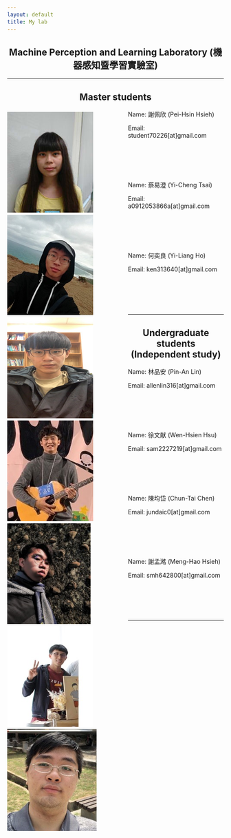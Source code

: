 ```yaml
---
layout: default
title: My lab
---
```


<h2 style="text-align: center">Machine Perception and Learning Laboratory (機器感知暨學習實驗室)</h2>

<hr>

<h2 style="text-align: center">Master students</h2>

<img src="Pei-Hsin.png" align="left" style="margin-top:5px; margin-right:81px" alt="Pei-Hsin"/>

Name: 謝佩欣 (Pei-Hsin Hsieh)

Email: student70226[at]gmail.com

<br/>

<br/>

<br/>

<br/>

<img src="Yi-Cheng.png" align="left" style="margin-top:5px; margin-right:81px" alt="Yi-Cheng"/>

Name: 蔡易澄 (Yi-Cheng Tsai)

Email: a0912053866a[at]gmail.com

<br/>

<br/>

<br/>

<br/>

<img src="Yi-Liang.png" align="left" style="margin-top:5px; margin-right:81px" alt="Yi-Liang"/>

Name: 何奕良 (Yi-Liang Ho)

Email: ken313640[at]gmail.com

<br/>

<br/>

<br/>

<br/>

<hr>

<h2 style="text-align: center">Undergraduate students (Independent study)</h2>

<img src="Pin-An.png" align="left" style="margin-top:5px; margin-right:81px" alt="Pin-An"/>

Name: 林品安 (Pin-An Lin)

Email: allenlin316[at]gmail.com

<br/>

<br/>

<br/>

<br/>

<img src="Wen-Hsien.png" align="left" style="margin-top:5px; margin-right:81px" alt="Wen-Hsien"/>

Name: 徐文献 (Wen-Hsien Hsu)

Email: sam2227219[at]gmail.com

<br/>

<br/>

<br/>

<br/>

<img src="Chun-Tai.png" align="left" style="margin-top:5px; margin-right:81px" alt="Chun-Tai"/>

Name: 陳均岱 (Chun-Tai Chen)

Email: jundaic0[at]gmail.com

<br/>

<br/>

<br/>

<br/>

<img src="Meng-Hao.png" align="left" style="margin-top:5px; margin-right:81px" alt="Meng-Hao"/>

Name: 謝孟澔 (Meng-Hao Hsieh)

Email: smh642800[at]gmail.com

<br/>

<br/>

<br/>

<br/>

<hr>

<!--

<img src="Yi-Chung.png" align="left" style="margin-top:5px; margin-right:81px" alt="Yi-Chung"/>

姓名: 陳奕中

電子信箱: timmy900310[at]gmail.com

<br/>

<br/>

<br/>

<br/>

<img src="Jing-Han.png" align="left" style="margin-top:5px; margin-right:81px" alt="Jing-Han"/>

姓名: 廖經翰


電子信箱: han888neo999[at]gmail.com

<br/>

<br/>

<br/>

<hr>

<h2 style="text-align: center">Alumni</h2>

<img src="Yi-Pin.png" align="left" style="margin-top:5px; margin-right:81px" alt="Yi-Pin"/>

姓名: 羅壹聘

電子信箱: yeepii1201[at]gmail.com

<br/>

<br/>

<br/>

<br/>

<img src="Cheng-Jhih.png" align="left" style="margin-top:5px; margin-right:81px" alt="Cheng-Jhih"/>

姓名: 王成志

電子信箱: qazwsxedc123789jkl[at]gmail.com

<br/>

<br/>

<br/>

<br/>

<img src="Wei-Cheng.png" align="left" style="margin-top:5px; margin-right:81px" alt="Wei-Cheng"/>

姓名: 黃偉誠

電子信箱: a0928778469[at]gmail.com

<br/>

<br/>

<br/>

<br/>

<img src="Zih-Hao.png" align="left" style="margin-top:5px; margin-right:81px" alt="Zih-Hao"/>

姓名: 黃梓豪

電子信箱: abc021789[at]gmail.com

<br/>

<br/>

<br/>

<br/>

<img src="Li-Yi.png" align="left" style="margin-top:5px; margin-right:81px" alt="Li-Yi"/>

姓名: 毛力毅

電子信箱: truck010101[at]gmail.com

<br/>

<br/>

<br/>

<br/>

<img src="Kun-Hsing.png" align="left" style="margin-top:5px; margin-right:81px" alt="Kun-Hsing"/>

姓名: 蔣昆興

電子信箱: neverleave0916[at]gmail.com

<br/>

<br/>

<br/>

<br/>

<img src="Jiao-Chuan.png" align="left" style="margin-top:5px; margin-right:81px" alt="Jiao-Chuan"/>

姓名: 黃教全

電子信箱: a3813065a[at]gmail.com

<br/>

<br/>

<br/>

<br/>

<img src="You-Lin.png" align="left" style="margin-top:5px; margin-right:81px" alt="You-Lin"/>

姓名: 林宥霖

電子信箱: sjisjisji0[at]gmail.com

<br/>

<br/>

<br/>

<br/>

<img src="Guei-Mei.png" align="left" style="margin-top:5px; margin-right:81px" alt="Guei-Mei"/>

姓名: 林桂梅

電子信箱: s9352816[at]gmail.com

<br/>

<br/>

<br/>

<br/>

<img src="Pei-Hua.png" align="left" style="margin-top:5px; margin-right:81px" alt="Pei-Hua"/>

姓名: 黃珮華

電子信箱: ilu6361972[at]gmail.com

<br/>

<br/>

<br/>

<br/>

<img src="Yu-Zhe.png" align="left" style="margin-top:5px; margin-right:81px" alt="Yu-Zhe"/>

姓名: 歐宇哲

電子信箱: e96031001[at]gmail.com

<br/>

<br/>

<br/>

<br/>

<img src="Pin-Hao.png" align="left" style="margin-top:5px; margin-right:81px" alt="Pin-Hao"/>

姓名: 陳品澔

電子信箱: hank85293[at]gmail.com

<br/>

<br/>

<br/>

<br/>

<img src="Ting-Wei.png" align="left" style="margin-top:5px; margin-right:81px" alt="Ting-Wei"/>

姓名: 張廷瑋

電子信箱: willie20230[at]gmail.com

<br/>

<br/>

<br/>

<br/>

<img src="Ming-Yu.png" align="left" style="margin-top:5px; margin-right:81px" alt="Ming-Yu"/>

姓名: 呂明育

電子信箱: mebius31111[at]gmail.com

<br/>

<br/>

<br/>

<br/>

<h2 style="text-align: center">Former employees</h2>

<img src="Hsin-Yi.png" align="left" style="margin-top:5px; margin-right:81px" alt="Hsin-Yi"/>

姓名: 盧欣依

電子信箱: yiyi.1896[at]gmail.com

<br/>

<br/>

<br/>

<br/>

<img src="Yi-Hsun.png" align="left" style="margin-top:5px; margin-right:81px" alt="Yi-Hsun"/>

姓名: 林怡瑄

電子信箱: atlantis1220alsa[at]gmail.com

<br/>

<br/>

<br/>

<hr>
-->

